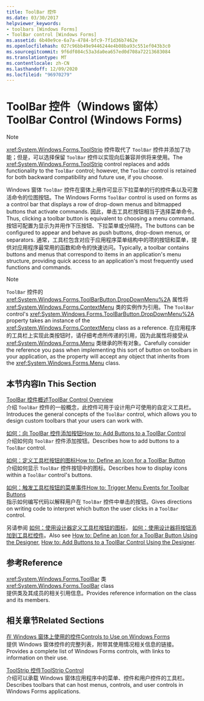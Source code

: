 ```yaml
---
title: ToolBar 控件
ms.date: 03/30/2017
helpviewer_keywords:
- toolbars [Windows Forms]
- ToolBar control [Windows Forms]
ms.assetid: 6b40e9ce-6a7a-4784-bfc9-7f1d36b7462e
ms.openlocfilehash: 027c96bb49e9446244e4b08ba93c551ef043b3c0
ms.sourcegitcommit: 9f6df084c53a3da0ea657ed0d708a72213683084
ms.translationtype: MT
ms.contentlocale: zh-CN
ms.lasthandoff: 12/09/2020
ms.locfileid: "96970279"
---
```

# <a name="toolbar-control-windows-forms"></a><span data-ttu-id="72ef8-102">ToolBar 控件（Windows 窗体）</span><span class="sxs-lookup"><span data-stu-id="72ef8-102">ToolBar Control (Windows Forms)</span></span>
> [!NOTE]
> <span data-ttu-id="72ef8-103"><xref:System.Windows.Forms.ToolStrip> 控件取代了 `ToolBar` 控件并添加了功能；但是，可以选择保留 `ToolBar` 控件以实现向后兼容并供将来使用。</span><span class="sxs-lookup"><span data-stu-id="72ef8-103">The <xref:System.Windows.Forms.ToolStrip> control replaces and adds functionality to the `ToolBar` control; however, the `ToolBar` control is retained for both backward compatibility and future use, if you choose.</span></span>  
  
 <span data-ttu-id="72ef8-104">Windows 窗体 `ToolBar` 控件在窗体上用作可显示下拉菜单的行的控件条以及可激活命令的位图按钮。</span><span class="sxs-lookup"><span data-stu-id="72ef8-104">The Windows Forms `ToolBar` control is used on forms as a control bar that displays a row of drop-down menus and bitmapped buttons that activate commands.</span></span> <span data-ttu-id="72ef8-105">因此，单击工具栏按钮相当于选择菜单命令。</span><span class="sxs-lookup"><span data-stu-id="72ef8-105">Thus, clicking a toolbar button is equivalent to choosing a menu command.</span></span> <span data-ttu-id="72ef8-106">按钮可配置为显示为并用作下压按钮、下拉菜单或分隔符。</span><span class="sxs-lookup"><span data-stu-id="72ef8-106">The buttons can be configured to appear and behave as push buttons, drop-down menus, or separators.</span></span> <span data-ttu-id="72ef8-107">通常，工具栏包含对应于应用程序菜单结构中的项的按钮和菜单，提供对应用程序最常用的函数和命令的快速访问。</span><span class="sxs-lookup"><span data-stu-id="72ef8-107">Typically, a toolbar contains buttons and menus that correspond to items in an application's menu structure, providing quick access to an application's most frequently used functions and commands.</span></span>  
  
> [!NOTE]
> <span data-ttu-id="72ef8-108">`ToolBar` 控件的 <xref:System.Windows.Forms.ToolBarButton.DropDownMenu%2A> 属性将 <xref:System.Windows.Forms.ContextMenu> 类的实例作为引用。</span><span class="sxs-lookup"><span data-stu-id="72ef8-108">The `ToolBar` control's <xref:System.Windows.Forms.ToolBarButton.DropDownMenu%2A> property takes an instance of the <xref:System.Windows.Forms.ContextMenu> class as a reference.</span></span> <span data-ttu-id="72ef8-109">在应用程序的工具栏上实现此类按钮时，请仔细考虑所传递的引用，因为此属性将接受从 <xref:System.Windows.Forms.Menu> 类继承的所有对象。</span><span class="sxs-lookup"><span data-stu-id="72ef8-109">Carefully consider the reference you pass when implementing this sort of button on toolbars in your application, as the property will accept any object that inherits from the <xref:System.Windows.Forms.Menu> class.</span></span>  
  
## <a name="in-this-section"></a><span data-ttu-id="72ef8-110">本节内容</span><span class="sxs-lookup"><span data-stu-id="72ef8-110">In This Section</span></span>  
 [<span data-ttu-id="72ef8-111">ToolBar 控件概述</span><span class="sxs-lookup"><span data-stu-id="72ef8-111">ToolBar Control Overview</span></span>](toolbar-control-overview-windows-forms.md)  
 <span data-ttu-id="72ef8-112">介绍 `ToolBar` 控件的一般概念，此控件可用于设计用户可使用的自定义工具栏。</span><span class="sxs-lookup"><span data-stu-id="72ef8-112">Introduces the general concepts of the `ToolBar` control, which allows you to design custom toolbars that your users can work with.</span></span>  
  
 [<span data-ttu-id="72ef8-113">如何：向 ToolBar 控件添加按钮</span><span class="sxs-lookup"><span data-stu-id="72ef8-113">How to: Add Buttons to a ToolBar Control</span></span>](how-to-add-buttons-to-a-toolbar-control.md)  
 <span data-ttu-id="72ef8-114">介绍如何向 `ToolBar` 控件添加按钮。</span><span class="sxs-lookup"><span data-stu-id="72ef8-114">Describes how to add buttons to a `ToolBar` control.</span></span>  
  
 [<span data-ttu-id="72ef8-115">如何：定义工具栏按钮的图标</span><span class="sxs-lookup"><span data-stu-id="72ef8-115">How to: Define an Icon for a ToolBar Button</span></span>](how-to-define-an-icon-for-a-toolbar-button.md)  
 <span data-ttu-id="72ef8-116">介绍如何显示 `ToolBar` 控件按钮中的图标。</span><span class="sxs-lookup"><span data-stu-id="72ef8-116">Describes how to display icons within a `ToolBar` control's buttons.</span></span>  
  
 [<span data-ttu-id="72ef8-117">如何：触发工具栏按钮的菜单事件</span><span class="sxs-lookup"><span data-stu-id="72ef8-117">How to: Trigger Menu Events for Toolbar Buttons</span></span>](how-to-trigger-menu-events-for-toolbar-buttons.md)  
 <span data-ttu-id="72ef8-118">指示如何编写代码以解释用户在 `ToolBar` 控件中单击的按钮。</span><span class="sxs-lookup"><span data-stu-id="72ef8-118">Gives directions on writing code to interpret which button the user clicks in a `ToolBar` control.</span></span>  
  
 <span data-ttu-id="72ef8-119">另请参阅 [如何：使用设计器定义工具栏按钮的图标](how-to-define-an-icon-for-a-toolbar-button-using-the-designer.md)， [如何：使用设计器将按钮添加到工具栏控件](how-to-add-buttons-to-a-toolbar-control-using-the-designer.md)。</span><span class="sxs-lookup"><span data-stu-id="72ef8-119">Also see [How to: Define an Icon for a ToolBar Button Using the Designer](how-to-define-an-icon-for-a-toolbar-button-using-the-designer.md), [How to: Add Buttons to a ToolBar Control Using the Designer](how-to-add-buttons-to-a-toolbar-control-using-the-designer.md).</span></span>  
  
## <a name="reference"></a><span data-ttu-id="72ef8-120">参考</span><span class="sxs-lookup"><span data-stu-id="72ef8-120">Reference</span></span>  
 <span data-ttu-id="72ef8-121"><xref:System.Windows.Forms.ToolBar> 类</span><span class="sxs-lookup"><span data-stu-id="72ef8-121"><xref:System.Windows.Forms.ToolBar> class</span></span>  
 <span data-ttu-id="72ef8-122">提供类及其成员的相关引用信息。</span><span class="sxs-lookup"><span data-stu-id="72ef8-122">Provides reference information on the class and its members.</span></span>  
  
## <a name="related-sections"></a><span data-ttu-id="72ef8-123">相关章节</span><span class="sxs-lookup"><span data-stu-id="72ef8-123">Related Sections</span></span>  
 [<span data-ttu-id="72ef8-124">在 Windows 窗体上使用的控件</span><span class="sxs-lookup"><span data-stu-id="72ef8-124">Controls to Use on Windows Forms</span></span>](controls-to-use-on-windows-forms.md)  
 <span data-ttu-id="72ef8-125">提供 Windows 窗体控件的完整列表，附带其使用情况相关信息的链接。</span><span class="sxs-lookup"><span data-stu-id="72ef8-125">Provides a complete list of Windows Forms controls, with links to information on their use.</span></span>  
  
 [<span data-ttu-id="72ef8-126">ToolStrip 控件</span><span class="sxs-lookup"><span data-stu-id="72ef8-126">ToolStrip Control</span></span>](toolstrip-control-windows-forms.md)  
 <span data-ttu-id="72ef8-127">介绍可以承载 Windows 窗体应用程序中的菜单、控件和用户控件的工具栏。</span><span class="sxs-lookup"><span data-stu-id="72ef8-127">Describes toolbars that can host menus, controls, and user controls in Windows Forms applications.</span></span>
